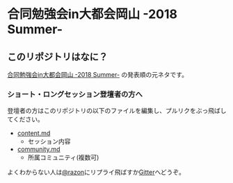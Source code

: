 # 合同勉強会in大都会岡山 -2018 Summer-

## このリポジトリはなに？

[合同勉強会in大都会岡山 -2018 Summer-](https://gbdaitokai.connpass.com/event/94404/) の発表順の元ネタです。  

### ショート・ロングセッション登壇者の方へ

登壇者の方はこのリポジトリの以下のファイルを編集し、プルリクをぶっ飛ばしてください。

- [content.md](https://github.com/gbdaitokai/gbdaitokai2018summer/blob/master/content.md)
  * セッション内容
- [community.md](https://github.com/gbdaitokai/gbdaitokai2018summer/blob/master/community.md)
  * 所属コミュニティ(複数可)

よくわからない人は[@razon](https://twitter.com/razon)にリプライ飛ばすか[Gitter](https://gitter.im/gbdaitokai/gbdaitokai2018summer)へどうぞ。
